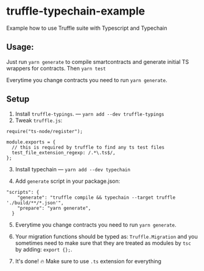 # truffle-typechain-example

Example how to use Truffle suite with Typescript and Typechain

## Usage:

Just run `yarn generate` to compile smartcontracts and generate initial TS wrappers for contracts. Then `yarn test`

Everytime you change contracts you need to run `yarn generate`.

## Setup

1. Install `truffle-typings`. — `yarn add --dev truffle-typings`
2. Tweak `truffle.js`:

```
require("ts-node/register");

module.exports = {
  // this is required by truffle to find any ts test files
  test_file_extension_regexp: /.*\.ts$/,
};
```

3. Install typechain — `yarn add --dev typechain`

4. Add `generate` script in your package.json:

```
"scripts": {
    "generate": "truffle compile && typechain --target truffle './build/**/*.json'",
    "prepare": "yarn generate",
  }
```

5. Everytime you change contracts you need to run `yarn generate`.

6. Your migration functions should be typed as: `Truffle.Migration` and you sometimes need to make sure that they are treated as modules by `tsc` by adding: `export {};`.

7. It's done! 🔥 Make sure to use `.ts` extension for everything
